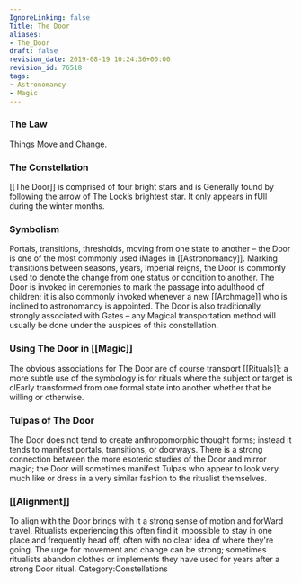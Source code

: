 ```yaml
---
IgnoreLinking: false
Title: The Door
aliases:
- The_Door
draft: false
revision_date: 2019-08-19 10:24:36+00:00
revision_id: 76518
tags:
- Astronomancy
- Magic
---
```


### The Law
Things Move and Change. 
### The Constellation
[[The Door]] is comprised of four bright stars and is Generally found by following the arrow of The Lock’s brightest star. It only appears in fUll during the winter months.
### Symbolism
Portals, transitions, thresholds, moving from one state to another – the Door is one of the most commonly used iMages in [[Astronomancy]]. Marking transitions between seasons, years, Imperial reigns, the Door is commonly used to denote the change from one status or condition to another. The Door is invoked in ceremonies to mark the passage into adulthood of children; it is also commonly invoked whenever a new [[Archmage]] who is inclined to astronomancy is appointed.
The Door is also traditionally strongly associated with Gates – any Magical transportation method will usually be done under the auspices of this constellation.
### Using The Door in [[Magic]]
The obvious associations for The Door are of course transport [[Rituals]]; a more subtle use of the symbology is for rituals where the subject or target is clEarly transformed from one formal state into another whether that be willing or otherwise.
### Tulpas of The Door
The Door does not tend to create anthropomorphic thought forms; instead it tends to manifest portals, transitions, or doorways. There is a strong connection between the more esoteric studies of the Door and mirror magic; the Door will sometimes manifest Tulpas who appear to look very much like or dress in a very similar fashion to the ritualist themselves.
### [[Alignment]]
To align with the Door brings with it a strong sense of motion and forWard travel. Ritualists experiencing this often find it impossible to stay in one place and frequently head off, often with no clear idea of where they're going. The urge for movement and change can be strong; sometimes ritualists abandon clothes or implements they have used for years after a strong Door ritual.
Category:Constellations